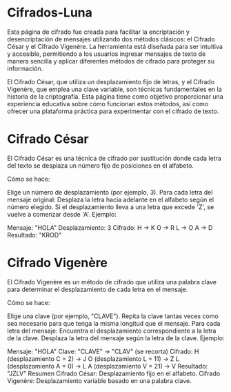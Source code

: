 # Cifrados-Luna
Esta página de cifrado fue creada para facilitar la encriptación y desencriptación de mensajes utilizando dos métodos clásicos: el Cifrado César y el Cifrado Vigenère. La herramienta está diseñada para ser intuitiva y accesible, permitiendo a los usuarios ingresar mensajes de texto de manera sencilla y aplicar diferentes métodos de cifrado para proteger su información.

El Cifrado César, que utiliza un desplazamiento fijo de letras, y el Cifrado Vigenère, que emplea una clave variable, son técnicas fundamentales en la historia de la criptografía. Esta página tiene como objetivo proporcionar una experiencia educativa sobre cómo funcionan estos métodos, así como ofrecer una plataforma práctica para experimentar con el cifrado de texto.

# Cifrado César
El Cifrado César es una técnica de cifrado por sustitución donde cada letra del texto se desplaza un número fijo de posiciones en el alfabeto.

Cómo se hace:

Elige un número de desplazamiento (por ejemplo, 3).
Para cada letra del mensaje original:
Desplaza la letra hacia adelante en el alfabeto según el número elegido.
Si el desplazamiento lleva a una letra que excede 'Z', se vuelve a comenzar desde 'A'.
Ejemplo:

Mensaje: "HOLA"
Desplazamiento: 3
Cifrado:
H → K
O → R
L → O
A → D
Resultado: "KROD"

# Cifrado Vigenère
El Cifrado Vigenère es un método de cifrado que utiliza una palabra clave para determinar el desplazamiento de cada letra en el mensaje.

Cómo se hace:

Elige una clave (por ejemplo, "CLAVE").
Repita la clave tantas veces como sea necesario para que tenga la misma longitud que el mensaje.
Para cada letra del mensaje:
Encuentra el desplazamiento correspondiente a la letra de la clave.
Desplaza la letra del mensaje según la letra de la clave.
Ejemplo:

Mensaje: "HOLA"
Clave: "CLAVE" → "CLAV" (se recorta)
Cifrado:
H (desplazamiento C = 2) → J
O (desplazamiento L = 11) → Z
L (desplazamiento A = 0) → L
A (desplazamiento V = 21) → V
Resultado: "JZLV"
Resumen
Cifrado César: Desplazamiento fijo en el alfabeto.
Cifrado Vigenère: Desplazamiento variable basado en una palabra clave.
